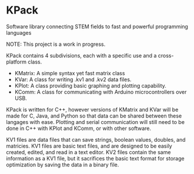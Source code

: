 # KPack
Software library connecting STEM fields to fast and powerful programming languages

NOTE: This project is a work in progress.

KPack contains 4 subdivisions, each with a specific use and a cross-platform class.
  - KMatrix: A simple syntax yet fast matrix class
  - KVar: A class for writing .kv1 and .kv2 data files.
  - KPlot: A class providing basic graphing and plotting capability.
  - KComm: A class for communicating with Arduino microcontrollers over USB.
  
KPack is written for C++, however versions of KMatrix and KVar will be made for C, Java, and Python so that data can be shared between these langages with ease. Plotting and serial communication will still need to be done in C++ with KPlot and KComm, or with other software.

KV1 files are data files that can save strings, boolean values, doubles, and matricies. KV1 files are basic text files, and are designed to be easily created, edited, and read in a text editor. KV2 files contain the same information as a KV1 file, but it sacrifices the basic text format for storage optimization by saving the data in a binary file.
